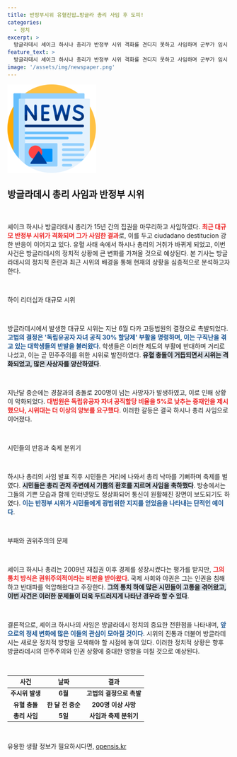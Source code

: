 ```yaml
---
title: 반정부시위 유혈진압…방글라 총리 사임 후 도피!
categories:
  - 정치
excerpt: >
  방글라데시 셰이크 하시나 총리가 반정부 시위 격화를 견디지 못하고 사임하며 군부가 임시 정부를 세우기로 결정했다. 15년 장기 집권의 종언과 함께, 유혈 사태로 인해 300명 이상이 사망한 가운데, 시민들은 환호와 함께 축제를 열었다.
feature_text: >
  방글라데시 셰이크 하시나 총리가 반정부 시위 격화를 견디지 못하고 사임하며 군부가 임시 정부를 세우기로 결정했다. 15년 장기 집권의 종언과 함께, 유혈 사태로 인해 300명 이상이 사망한 가운데, 시민들은 환호와 함께 축제를 열었다.
image: '/assets/img/newspaper.png'
---
```


<p><img src="/assets/img/newspaper.png" alt="kimp 속보" /></p>

<h2 data-ke-size="size26">방글라데시 총리 사임과 반정부 시위</h2>

<p data-ke-size="size16">&nbsp;</p>

<p>셰이크 하시나 방글라데시 총리가 15년 간의 집권을 마무리하고 사임하였다. <b><span style="color: #ee2323;">최근 대규모 반정부 시위가 격화되며 그가 사임한 결과</span></b>로, 이를 두고 ciudadano destitucion 강한 반응이 이어지고 있다. 유혈 사태 속에서 하시나 총리의 거취가 바뀌게 되었고, 이번 사건은 방글라데시의 정치적 상황에 큰 변화를 가져올 것으로 예상된다. 본 기사는 방글라데시의 정치적 혼란과 최근 시위의 배경을 통해 현재의 상황을 심층적으로 분석하고자 한다.</p>

<p data-ke-size="size16">&nbsp;</p>

<p>하이 리더십과 대규모 시위</p>

<p data-ke-size="size16">&nbsp;</p>

<p>방글라데시에서 발생한 대규모 시위는 지난 6월 다카 고등법원의 결정으로 촉발되었다. <b><span style="color: #1a5490;">고법의 결정은 '독립유공자 자녀 공직 30% 할당제' 부활을 명령하며, 이는 구직난을 겪고 있는 대학생들의 반발을 불러왔다</span></b>. 학생들은 이러한 제도의 부활에 반대하며 거리로 나섰고, 이는 곧 민주주의를 위한 시위로 발전하였다. <b><span style="background-color: #21538527;">유혈 충돌이 거듭되면서 시위는 격화되었고, 많은 사상자를 양산하였다</span></b>. </p>

<p data-ke-size="size16">&nbsp;</p>

<p>지난달 중순에는 경찰과의 충돌로 200명이 넘는 사망자가 발생하였고, 이로 인해 상황이 악화되었다. <b><span style="color: #ee2323;">대법원은 독립유공자 자녀 공직할당 비율을 5%로 낮추는 중재안을 제시했으나, 시위대는 더 이상의 양보를 요구했다</span></b>. 이러한 갈등은 결국 하시나 총리 사임으로 이어졌다.</p>

<p data-ke-size="size16">&nbsp;</p>

<p>시민들의 반응과 축제 분위기</p>

<p data-ke-size="size16">&nbsp;</p>

<p>하시나 총리의 사임 발표 직후 시민들은 거리에 나와서 총리 낙마를 기뻐하며 축제를 벌였다. <b><span style="background-color: #21538527;">시민들은 총리 관저 주변에서 기쁨의 환호를 지르며 사임을 축하했다</span></b>. 방송에서는 그들의 기쁜 모습과 함께 인터넷망도 정상화되어 통신이 원활해진 장면이 보도되기도 하였다. <b><span style="color: #1a5490;">이는 반정부 시위가 시민들에게 광범위한 지지를 얻었음을 나타내는 단적인 예이다</span></b>.</p>

<p data-ke-size="size16">&nbsp;</p>

<p>부패와 권위주의의 문제</p>

<p data-ke-size="size16">&nbsp;</p>

<p>셰이크 하시나 총리는 2009년 재집권 이후 경제를 성장시켰다는 평가를 받지만, <b><span style="color: #ee2323;">그의 통치 방식은 권위주의적이라는 비판을 받아왔다</span></b>. 국제 사회와 야권은 그는 인권을 침해하고 반대파를 억압해왔다고 주장한다. <b><span style="background-color: #21538527;">그의 통치 하에 많은 시민들이 고통을 겪어왔고, 이번 사건은 이러한 문제들이 더욱 두드러지게 나타난 경우라 할 수 있다</span></b>.</p>

<p data-ke-size="size16">&nbsp;</p>

<p>결론적으로, 셰이크 하시나의 사임은 방글라데시 정치의 중요한 전환점을 나타내며, <b><span style="color: #1a5490;">앞으로의 정세 변화에 많은 이들의 관심이 모아질 것이다</span></b>. 시위의 진통과 더불어 방글라데시는 새로운 정치적 방향을 모색해야 할 시점에 놓여 있다. 이러한 정치적 상황은 향후 방글라데시의 민주주의와 인권 상황에 중대한 영향을 미칠 것으로 예상된다.</p>

<p data-ke-size="size16">&nbsp;</p>

<table>
  <thead>
    <tr>
      <th><b>사건</b></th>
      <th><b>날짜</b></th>
      <th><b>결과</b></th>
    </tr>
  </thead>
  <tbody>
    <tr>
      <td style="text-align: center; height: 17px;"><b>주시위 발생</b></td>
      <td style="text-align: center; height: 17px;"><b>6월</b></td>
      <td style="text-align: center; height: 17px;"><b>고법의 결정으로 촉발</b></td>
    </tr>
    <tr>
      <td style="text-align: center; height: 17px;"><b>유혈 충돌</b></td>
      <td style="text-align: center; height: 17px;"><b>한 달 전 중순</b></td>
      <td style="text-align: center; height: 17px;"><b>200명 이상 사망</b></td>
    </tr>
    <tr>
      <td style="text-align: center; height: 17px;"><b>총리 사임</b></td>
      <td style="text-align: center; height: 17px;"><b>5일</b></td>
      <td style="text-align: center; height: 17px;"><b>사임과 축제 분위기</b></td>
    </tr>
  </tbody>
</table>

<p data-ke-size="size16">&nbsp;</p>
유용한 생활 정보가 필요하시다면, <a href="https://opensis.kr" rel="dofollow">opensis.kr</a>


